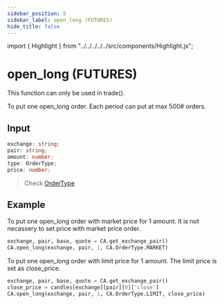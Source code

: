 ```yaml
---
sidebar_position: 5
sidebar_label: open_long (FUTURES)
hide_title: false
---
```


import { Highlight } from "../../../../../src/components/Highlight.js";

# open_long (FUTURES)

<Highlight color="#ffba00"> This function can only be used in trade(). </Highlight>

To put one open_long order. Each period can put at max 500# orders.

## Input

```typescript
exchange: string;
pair: string;
amount: number;
type: OrderType;
price: number;
```

> Check [OrderType](/docs/developer/api/python/ca-objects/order-type)

## Example

To put one open_long order with market price for 1 amount. It is not necassery to set price with market price order.

```python
exchange, pair, base, quote = CA.get_exchange_pair()
CA.open_long(exchange, pair, 1, CA.OrderType.MARKET)
```

To put one open_long order with limit price for 1 amount. The limit price is set as close_price.

```python
exchange, pair, base, quote = CA.get_exchange_pair()
close_price = candles[exchange][pair][0]['close']
CA.open_long(exchange, pair, 1, CA.OrderType.LIMIT, close_price)
```

